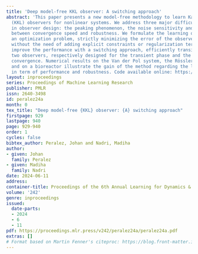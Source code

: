 ```yaml
---
title: 'Deep model-free KKL observer: A switching approach'
abstract: 'This paper presents a new model-free methodology to learn Kazantzis-Kravaris-Luenberger
  (KKL) observers for nonlinear systems. We address three major difficulties arising
  in observer design: the peaking phenomenon, the noise sensitivity and the trade-off
  between convergence speed and robustness. We formulate the learning objective as
  an optimization problem, strictly minimizing the error of the observer estimates,
  without the need of adding explicit constraints or regularization terms. We further
  improve the performance with a switching approach, efficiently transitioning between
  two observers, respectively designed for the transient phase and the asymptotic
  convergence. Numerical results on the Van der Pol system, the Rössler attractor
  and on a bioreactor illustrate the gain of the method regarding the literature,
  in term of performance and robustness. Code available online: https://github.com/jolindien-git/DeepKKL'
layout: inproceedings
series: Proceedings of Machine Learning Research
publisher: PMLR
issn: 2640-3498
id: peralez24a
month: 0
tex_title: "Deep model-free {KKL} observer: {A} switching approach"
firstpage: 929
lastpage: 940
page: 929-940
order: 1
cycles: false
bibtex_author: Peralez, Johan and Nadri, Madiha
author:
- given: Johan
  family: Peralez
- given: Madiha
  family: Nadri
date: 2024-06-11
address:
container-title: Proceedings of the 6th Annual Learning for Dynamics & Control Conference
volume: '242'
genre: inproceedings
issued:
  date-parts:
  - 2024
  - 6
  - 11
pdf: https://proceedings.mlr.press/v242/peralez24a/peralez24a.pdf
extras: []
# Format based on Martin Fenner's citeproc: https://blog.front-matter.io/posts/citeproc-yaml-for-bibliographies/
---
```

